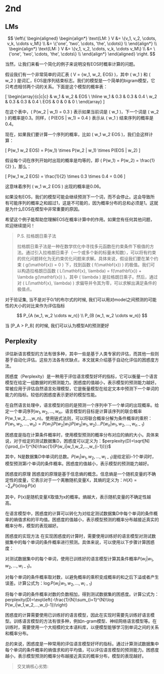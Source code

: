 # 2nd

## LMs

$$
\left\{
\begin{aligned}
\begin{align*}
    \text{LM: } V &= \{v_1, v_2, \cdots, v_k, \cdots v_M\} \\
    &= \{'one', 'two', \cdots, 'the', \cdots\} \\
\end{align*} \\
\begin{align*}
    \text{LM: } V &= \{v_1, v_2, \cdots, v_k, \cdots v_M\} \\
    &= \{'one', 'two', \cdots, 'the', \cdots\} \\
\end{align*}
\end{aligned}
\right.
$$

当然，让我们来看一个简化的例子来说明没有EOS时概率计算的问题。

假设我们有一个非常简单的词汇表 \( V = \{w_1, w_2, EOS\} \)，其中 \( w_1 \) 和 \( w_2 \) 是词汇，EOS是序列结束标志。我们的模型是一个简单的bigram模型，它只考虑相邻两个词的关系。下面是这个模型的概率表：

\[
\begin{array}{c|c|c}
 & w_1 & w_2 & EOS \\
\hline
w_1 & 0.3 & 0.3 & 0.4 \\
w_2 & 0.3 & 0.3 & 0.4 \\
EOS & 0 & 0 & 0 \\
\end{array}
\]

在这个表中，\( P(w_2 | w_1) = 0.3 \) 表示如果当前词是 \( w_1 \)，下一个词是 \( w_2 \) 的概率是0.3。同样，\( P(EOS | w_1) = 0.4 \) 表示从 \( w_1 \) 结束序列的概率是0.4。

现在，如果我们要计算一个序列的概率，比如 \( w_1 w_2 EOS \)，我们会这样计算：

\[
P(w_1 w_2 EOS) = P(w_1) \times P(w_2 | w_1) \times P(EOS | w_2)
\]

假设每个词在序列开始时出现的概率是均等的，即 \( P(w_1) = P(w_2) = \frac{1}{2} \)，那么：

\[
P(w_1 w_2 EOS) = \frac{1}{2} \times 0.3 \times 0.4 = 0.06
\]

这意味着序列 \( w_1 w_2 EOS \) 出现的概率是0.06。

如果没有EOS，我们的模型可能会继续预测下一个词，而不会停止。这会导致所有可能序列的概率之和超过1，这是不可能的，因为概率分布的总和必须是1。这就是为什么EOS在模型中非常重要的原因。

希望这个例子能帮助您理解EOS在概率计算中的作用。如果您有任何其他问题，欢迎继续提问！

> P.S. 拉格朗日乘子法
>
> 拉格朗日乘子法是一种在数学优化中寻找多元函数在约束条件下极值的方法。通过引入拉格朗日乘子（一个或多个新的标量未知数），可以将有约束的优化问题转化为无约束优化问题来求解。具体来说，假设我们要在某个约束 \( g(\mathbf{x}) = 0 \) 下，找到函数 \( f(\mathbf{x}) \) 的极值。我们可以构造拉格朗日函数 \( L(\mathbf{x}, \lambda) = f(\mathbf{x}) + \lambda g(\mathbf{x}) \)，其中 \( \lambda \) 是拉格朗日乘子。然后，通过对 \( L(\mathbf{x}, \lambda) \) 求偏导并令其为零，可以求解出满足条件的极值点。

对于验证集, 当不是对于0/1的布尔式的时候, 我们可以用对model之间预测的可能性的大小的对比来作为评估指标

$$
P_{A (w_1, w_2 \cdots w_n)} \\
P_{B (w_1, w_2 \cdots w_n)}
$$

当 \[P_A > P_B\] 的时候, 我们可以认为模型A的预测更好

## Perplexity

评估新语言模型的方法有很多种，其中一些是基于人类专家的评估，而其他一些则基于自动化评估。这些方法各有优缺点，本文就来介绍基于自动化评估的困惑度方法。

困惑度（Perplexity）是一种用于评估语言模型好坏的指标，它可以衡量一个语言模型在给定一组数据时的预测能力。困惑度的值越小，表示模型的预测能力越好。常被应用于评估自然语言处理模型，它是衡量模型在给定文本中预测下一个单词的能力的指标。较低的困惑度表示更好的模型性能。

在自然语言处理中，语言模型的目的是预测一个序列中下一个单词的出现概率。给定一个单词序列$w_1,w_2,…,w_n$，语言模型的目标是计算该序列的联合概率P(w_1,w_2,…,w_n)。使用链式法则，可以将联合概率分解为条件概率的乘积：$P(w_1,w_2,…,w_n)=P(w_1)P(w_2|w_1)P(w_3|w_1,w_2)…P(w_n|w_1,w_2,…,w_{n-1})$

困惑度是指在计算条件概率时，使用模型预测的概率分布对应的熵的大小。具体来说，对于给定的测试数据集D，困惑度可以定义为：$perplexity(D)=\sqrt[N]{\prod_{i=1}^{N}\frac{1}{P(w_i|w_1,w_2,…,w_{i-1})}}$

其中，N是数据集D中单词的总数。$P(w_i|w_1,w_2,…,w_{i-1})$是给定前i-1个单词时，模型预测第i个单词的条件概率。困惑度的值越小，表示模型的预测能力越好。

困惑度的原理
困惑度的原理是基于信息熵的概念。信息熵是一个随机变量的不确定性的度量，它表示对于一个离散随机变量X，其熵的定义为：$H(X)=-\sum_{x}P(x)\log P(x)$

其中，P(x)是随机变量X取值为x的概率。熵越大，表示随机变量的不确定性越高。

在语言模型中，困惑度的计算可以转化为对给定测试数据集D中每个单词的条件概率的熵值求和的平均值。困惑度的值越小，表示模型预测的概率分布越接近真实的概率分布，模型的表现越好。

困惑度的实现方法
在实现困惑度的计算时，需要使用训练好的语言模型对测试数据集中的每个单词的条件概率进行预测。具体来说，可以使用以下步骤计算困惑度：

对测试数据集中的每个单词，使用已训练好的语言模型计算其条件概率$P(w_i|w_1,w_2,…,w_{i-1})$。

对每个单词的条件概率取对数，以避免概率的乘积变成概率的和之后下溢或者产生误差。计算公式为：$\log P(w_i|w_1,w_2,…,w_{i-1})$

将每个单词的条件概率对数的负数相加，得到测试数据集的困惑度。计算公式为：perplexity(D)=\exp\left{-\frac{1}{N}\sum_{i=1}^{N}\log P(w_i|w_1,w_2,…,w_{i-1})\right}

困惑度的计算需要使用已训练好的语言模型，因此在实现时需要先训练好语言模型。训练语言模型的方法有很多种，例如n-gram模型、神经网络语言模型等。在训练时，需要使用一个大规模的文本语料库，以便模型能够学习到单词之间的关系和概率分布。

总的来说，困惑度是一种常用的评估语言模型好坏的指标。通过计算测试数据集中每个单词的条件概率的熵值求和的平均值，可以评估语言模型的预测能力。困惑度越小，表示模型预测的概率分布越接近真实的概率分布，模型的表现越好。

> 交叉熵核心劣势:
